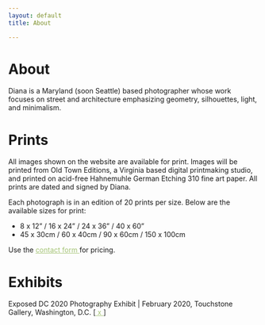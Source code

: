 ```yaml
---
layout: default
title: About

---
```


<div id="page-container">
<div id="content-wrap">
 <div class="row justify-content-center">
  <div class="col-sm-6">    
<h1>About</h1>

<p>Diana is a Maryland (soon Seattle) based photographer whose work focuses on street and architecture emphasizing geometry, silhouettes, light, and minimalism.</p>

<h1 id="prints">Prints</h1>

<p>All images shown on the website are available for print. Images will be printed from Old Town Editions, a Virginia based digital printmaking studio, and printed on acid-free Hahnemuhle German Etching 310 fine art paper. All prints are dated and signed by Diana.</p>

<p>Each photograph is in an edition of 20 prints per size. Below are the available sizes for print:</p>

<ul>
  <li>8 x 12” / 16 x 24” / 24 x 36” / 40 x 60”</li>
  <li>45 x 30cm / 60 x 40cm / 90 x 60cm / 150 x 100cm</li>
</ul>

<p>Use the <a href="/contact" style="color:#A5C476"> contact form </a>  for pricing.</p>

<h1 id="exhibits">Exhibits</h1>

<p>Exposed DC 2020 Photography Exhibit | February 2020, Touchstone Gallery, Washington, D.C. [<a href="http://exposeddc.com/2019/12/18/winning-photos-of-the-14th-annual-exposed-dc-contest/" style="color:#A5C476"> x </a>]</p>
</div>
</div>
</div>
</div>